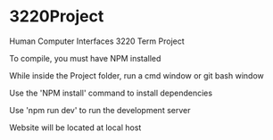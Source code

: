 # 3220Project
Human Computer Interfaces 3220 Term Project

To compile, you must have NPM installed 

While inside the Project folder, run a cmd window or git bash window 

Use the 'NPM install' command to install dependencies

Use 'npm run dev' to run the development server

Website will be located at local host
